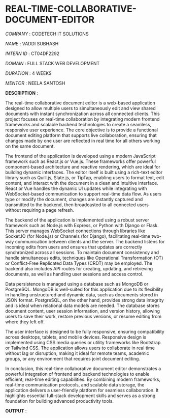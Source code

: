# REAL-TIME-COLLABORATIVE-DOCUMENT-EDITOR

*COMPANY*    :     CODETECH IT SOLUTIONS

*NAME*       :     VADDI SUBHASH

*INTERN ID*  :     CT04DF2292

*DOMAIN*     :     FULL STACK WEB DEVELOPMENT

*DURATION*   :     4 WEEKS

*MENTOR*     :     NEELA SANTOSH

**DESCRIPTION**    :  

The real-time collaborative document editor is a web-based application designed to allow multiple users to simultaneously edit and view shared documents with instant synchronization across all connected clients. This project focuses on real-time collaboration by integrating modern frontend frameworks and scalable backend technologies to create a seamless, responsive user experience. The core objective is to provide a functional document editing platform that supports live collaboration, ensuring that changes made by one user are reflected in real time for all others working on the same document.

The frontend of the application is developed using a modern JavaScript framework such as React.js or Vue.js. These frameworks offer powerful component-based architecture and reactive rendering, which are ideal for building dynamic interfaces. The editor itself is built using a rich-text editor library such as Quill.js, Slate.js, or TipTap, enabling users to format text, edit content, and interact with the document in a clean and intuitive interface. React or Vue handles the dynamic UI updates while integrating with WebSocket-based communication to support real-time data flow. As users type or modify the document, changes are instantly captured and transmitted to the backend, then broadcasted to all connected users without requiring a page refresh.

The backend of the application is implemented using a robust server framework such as Node.js with Express, or Python with Django or Flask. This server manages WebSocket connections through libraries like Socket.IO (for Node.js) or Channels (for Django), facilitating real-time two-way communication between clients and the server. The backend listens for incoming edits from users and ensures that updates are correctly synchronized across all sessions. To maintain document consistency and handle simultaneous edits, techniques like Operational Transformation (OT) or Conflict-Free Replicated Data Types (CRDT) may be employed. The backend also includes API routes for creating, updating, and retrieving documents, as well as handling user sessions and access control.

Data persistence is managed using a database such as MongoDB or PostgreSQL. MongoDB is well-suited for this application due to its flexibility in handling unstructured and dynamic data, such as documents stored in JSON format. PostgreSQL, on the other hand, provides strong data integrity and is ideal when relational data models are needed. The database stores document content, user session information, and version history, allowing users to save their work, restore previous versions, or resume editing from where they left off.

The user interface is designed to be fully responsive, ensuring compatibility across desktops, tablets, and mobile devices. Responsive design is implemented using CSS media queries or utility frameworks like Bootstrap or Tailwind CSS. The application allows users to collaborate in real time without lag or disruption, making it ideal for remote teams, academic groups, or any environment that requires joint document editing.

In conclusion, this real-time collaborative document editor demonstrates a powerful integration of frontend and backend technologies to enable efficient, real-time editing capabilities. By combining modern frameworks, real-time communication protocols, and scalable data storage, the application delivers a user-friendly platform for seamless collaboration. It highlights essential full-stack development skills and serves as a strong foundation for building advanced productivity tools.

**OUTPUT**    :

